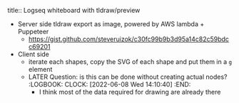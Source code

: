 title:: Logseq whiteboard with tldraw/preview

- Server side tldraw export as image, powered by AWS lambda + Puppeteer
	- https://gist.github.com/steveruizok/c30fc99b9b3d95a14c82c59bdcc69201
- Client side
	- iterate each shapes, copy the SVG of each shape and put them in a `g` element
	- LATER Question: is this can be done without creating actual nodes?
	  :LOGBOOK:
	  CLOCK: [2022-06-08 Wed 14:10:40]
	  :END:
		- I think most of the data required for drawing are already there
